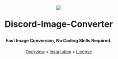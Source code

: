 <h1 align="center">
  <br> 
  <a ><img src="https://i.imgur.com/uv8dr81.gif[/img]"
  <br>
  
  Discord-Image-Converter
  <br>
</h1>

<h4 align="center">Fast Image Conversion, No Coding Skills Required.</h4>

<p align="center">
  <a href="#overview">Overview</a>
  •
  <a href="#installation">Installation</a>
  •
  <a href="https://github.com/luh-99/Discord-Image-Converter/blob/a07e97f85b2b313945aa1279f885f6dc226c0b52/LICENSE">License</a>
</p>
